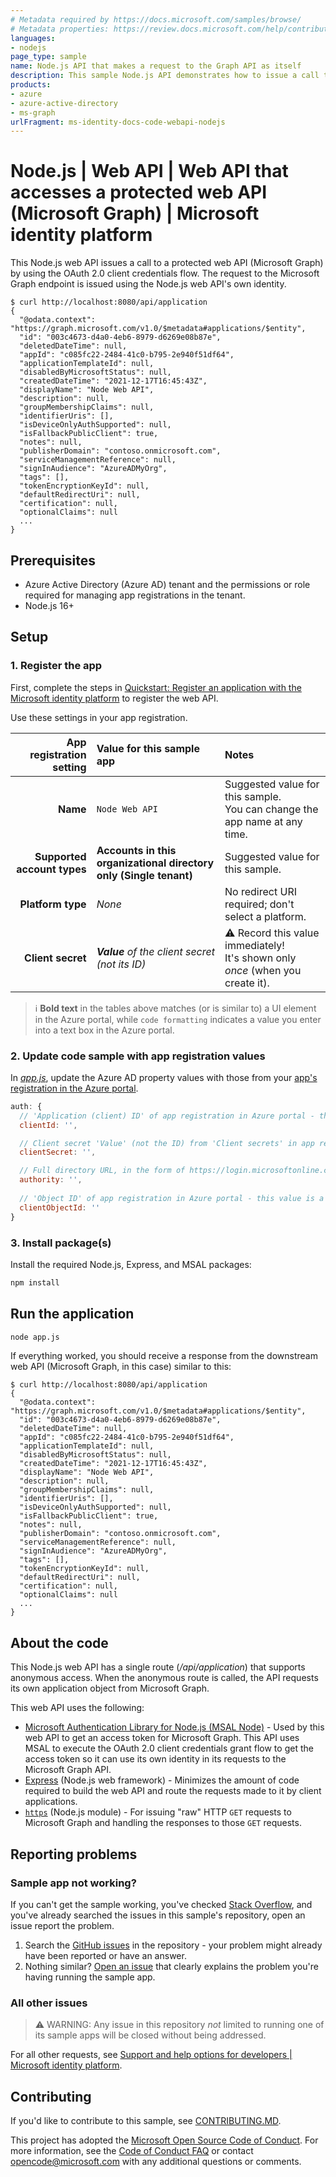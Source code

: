 ```yaml
---
# Metadata required by https://docs.microsoft.com/samples/browse/
# Metadata properties: https://review.docs.microsoft.com/help/contribute/samples/process/onboarding?branch=main#add-metadata-to-readme
languages:
- nodejs
page_type: sample
name: Node.js API that makes a request to the Graph API as itself
description: This sample Node.js API demonstrates how to issue a call to a protected API using the client credentials flow.  A request will be issued to Microsoft Graph using the application's own identity.
products:
- azure
- azure-active-directory
- ms-graph
urlFragment: ms-identity-docs-code-webapi-nodejs
---
```


# Node.js | Web API | Web API that accesses a protected web API (Microsoft Graph) | Microsoft identity platform

<!-- Build badges here
![Build passing.](https://img.shields.io/badge/build-passing-brightgreen.svg) ![Code coverage.](https://img.shields.io/badge/coverage-100%25-brightgreen.svg) ![License.](https://img.shields.io/badge/license-MIT-green.svg)
-->

This Node.js web API issues a call to a protected web API (Microsoft Graph) by using the OAuth 2.0 client credentials flow. The request to the Microsoft Graph endpoint is issued using the Node.js web API's own identity.

```console
$ curl http://localhost:8080/api/application
{
  "@odata.context": "https://graph.microsoft.com/v1.0/$metadata#applications/$entity",
  "id": "003c4673-d4a0-4eb6-8979-d6269e08b87e",
  "deletedDateTime": null,
  "appId": "c085fc22-2484-41c0-b795-2e940f51df64",
  "applicationTemplateId": null,
  "disabledByMicrosoftStatus": null,
  "createdDateTime": "2021-12-17T16:45:43Z",
  "displayName": "Node Web API",
  "description": null,
  "groupMembershipClaims": null,
  "identifierUris": [],
  "isDeviceOnlyAuthSupported": null,
  "isFallbackPublicClient": true,
  "notes": null,
  "publisherDomain": "contoso.onmicrosoft.com",
  "serviceManagementReference": null,
  "signInAudience": "AzureADMyOrg",
  "tags": [],
  "tokenEncryptionKeyId": null,
  "defaultRedirectUri": null,
  "certification": null,
  "optionalClaims": null
  ...
}
```
## Prerequisites

- Azure Active Directory (Azure AD) tenant and the permissions or role required for managing app registrations in the tenant.
- Node.js 16+

## Setup

### 1. Register the app

First, complete the steps in [Quickstart: Register an application with the Microsoft identity platform](https://docs.microsoft.com/azure/active-directory/develop/quickstart-register-app) to register the web API.

Use these settings in your app registration.

| App registration <br/> setting    | Value for this sample app                                                    | Notes                                                                                              |
|---------------------------------:|:-----------------------------------------------------------------------------|:---------------------------------------------------------------------------------------------------|
| **Name**                          | `Node Web API`                                                               | Suggested value for this sample. <br/> You can change the app name at any time.                    |
| **Supported account types**       | **Accounts in this organizational directory only (Single tenant)**           | Suggested value for this sample.                                                                   |
| **Platform type**                 | _None_                                                                       | No redirect URI required; don't select a platform.                                                                    |
| **Client secret**                 | _**Value** of the client secret (not its ID)_                                | :warning: Record this value immediately! <br/> It's shown only _once_ (when you create it).        |

> :information_source: **Bold text** in the tables above matches (or is similar to) a UI element in the Azure portal, while `code formatting` indicates a value you enter into a text box in the Azure portal.

### 2. Update code sample with app registration values

In [_app.js_](app.js), update the Azure AD property values with those from your [app's registration in the Azure portal](https://docs.microsoft.com/azure/active-directory/develop/quickstart-configure-app-expose-web-apis).

```javascript
auth: {
  // 'Application (client) ID' of app registration in Azure portal - this value is a GUID
  clientId: '',

  // Client secret 'Value' (not the ID) from 'Client secrets' in app registration in Azure portal
  clientSecret: '',

  // Full directory URL, in the form of https://login.microsoftonline.com/<tenant>
  authority: '',
  
  // 'Object ID' of app registration in Azure portal - this value is a GUID
  clientObjectId: ''
}
```

### 3. Install package(s)

Install the required Node.js, Express, and MSAL packages:

```bash
npm install
```

## Run the application

```bash
node app.js
```

If everything worked, you should receive a response from the downstream web API (Microsoft Graph, in this case) similar to this:

```console
$ curl http://localhost:8080/api/application
{
  "@odata.context": "https://graph.microsoft.com/v1.0/$metadata#applications/$entity",
  "id": "003c4673-d4a0-4eb6-8979-d6269e08b87e",
  "deletedDateTime": null,
  "appId": "c085fc22-2484-41c0-b795-2e940f51df64",
  "applicationTemplateId": null,
  "disabledByMicrosoftStatus": null,
  "createdDateTime": "2021-12-17T16:45:43Z",
  "displayName": "Node Web API",
  "description": null,
  "groupMembershipClaims": null,
  "identifierUris": [],
  "isDeviceOnlyAuthSupported": null,
  "isFallbackPublicClient": true,
  "notes": null,
  "publisherDomain": "contoso.onmicrosoft.com",
  "serviceManagementReference": null,
  "signInAudience": "AzureADMyOrg",
  "tags": [],
  "tokenEncryptionKeyId": null,
  "defaultRedirectUri": null,
  "certification": null,
  "optionalClaims": null
  ...
}
```

## About the code

This Node.js web API has a single route (_/api/application_) that supports anonymous access.  When the anonymous route is called, the API requests its own application object from Microsoft Graph.

This web API uses the following:

- [Microsoft Authentication Library for Node.js (MSAL Node)](https://github.com/AzureAD/microsoft-authentication-library-for-js/tree/dev/lib/msal-node) - Used by this web API to get an access token for Microsoft Graph. This API uses MSAL to execute the OAuth 2.0 client credentials grant flow to get the access token so it can use its own identity in its requests to the Microsoft Graph API.
- [Express](https://expressjs.com/) (Node.js web framework) - Minimizes the amount of code required to build the web API and route the requests made to it by client applications.
- [`https`](https://nodejs.org/api/https.html) (Node.js module) - For issuing "raw" HTTP `GET` requests to Microsoft Graph and handling the responses to those `GET` requests.

## Reporting problems

### Sample app not working?

If you can't get the sample working, you've checked [Stack Overflow](http://stackoverflow.com/questions/tagged/msal), and you've already searched the issues in this sample's repository, open an issue report the problem.

1. Search the [GitHub issues](../../issues) in the repository - your problem might already have been reported or have an answer.
1. Nothing similar? [Open an issue](../../issues/new) that clearly explains the problem you're having running the sample app.

### All other issues

> :warning: WARNING: Any issue in this repository _not_ limited to running one of its sample apps will be closed without being addressed.

For all other requests, see [Support and help options for developers | Microsoft identity platform](https://docs.microsoft.com/azure/active-directory/develop/developer-support-help-options).

## Contributing

If you'd like to contribute to this sample, see [CONTRIBUTING.MD](/CONTRIBUTING.md).

This project has adopted the [Microsoft Open Source Code of Conduct](https://opensource.microsoft.com/codeofconduct/). For more information, see the [Code of Conduct FAQ](https://opensource.microsoft.com/codeofconduct/faq/) or contact [opencode@microsoft.com](mailto:opencode@microsoft.com) with any additional questions or comments.
